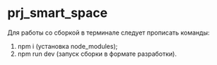 # prj_smart_space

Для работы со сборкой в терминале следует прописать команды:

1) npm i (установка node_modules);
2) npm run dev (запуск сборки в формате разработки).
